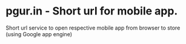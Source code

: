 # pgur.in - Short url for mobile app.
Short url service to open respective mobile app from browser to store (using Google app engine)
